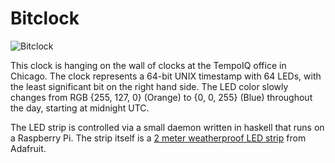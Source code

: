 # Bitclock

![Bitclock](https://raw.github.com/blakesmith/bitclock/master/img/animated.gif)

This clock is hanging on the wall of clocks at the TempoIQ office in
Chicago. The clock represents a 64-bit UNIX timestamp with 64 LEDs,
with the least significant bit on the right hand side. The LED color
slowly changes from RGB {255, 127, 0} (Orange) to {0, 0, 255} (Blue)
throughout the day, starting at midnight UTC.

The LED strip is controlled via a small daemon written in haskell that
runs on a Raspberry Pi. The strip itself is a
[2 meter weatherproof LED strip](http://www.adafruit.com/products/306)
from Adafruit.

